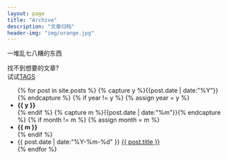 ```yaml
---
layout: page
title: "Archive"
description: "文章归档"
header-img: "img/orange.jpg"
---
```


一堆乱七八糟的东西

找不到想要的文章?  
试试[TAGS](https://kewth.github.io/tags/)  

<ul class="listing">
{% for post in site.posts %}
  {% capture y %}{{post.date | date:"%Y"}}{% endcapture %}
  {% if year != y %}
    {% assign year = y %}
    <li class="listing-seperator"><strong>{{ y }}</strong></li>
  {% endif %}
  {% capture m %}{{post.date | date:"%m"}}{% endcapture %}
  {% if month != m %}
    {% assign month = m %}
    <li class="listing-seperator"><strong>{{ m }}</strong></li>
  {% endif %}
  <li class="listing-item">
    <time datetime="{{ post.date | date:"%Y-%m-%d" }}">{{ post.date | date:"%Y-%m-%d" }}</time>
    <a href="{{ post.url }}" title="{{ post.title }}">{{ post.title }}</a>
  </li>
{% endfor %}
</ul>
